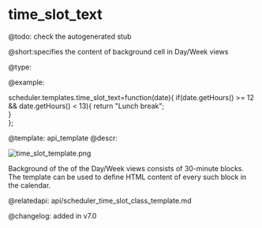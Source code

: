 time_slot_text
=============

@todo:
	check the autogenerated stub


@short:specifies the content of background cell in Day/Week views
	

@type:

@example:

scheduler.templates.time_slot_text=function(date){
	if(date.getHours() >= 12 && date.getHours() < 13){
		return "Lunch break";	
	}			
};

@template:	api_template
@descr:

![time_slot_template.png](time_slot_template.png)


Background of the of the Day/Week views consists of 30-minute blocks. The template can be used to define HTML content of every such block in the calendar.

@relatedapi:
api/scheduler_time_slot_class_template.md

@changelog: added in v7.0
